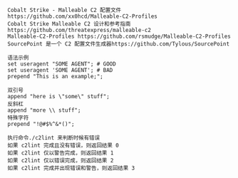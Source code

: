 	Cobalt Strike - Malleable C2 配置文件https://github.com/xx0hcd/Malleable-C2-Profiles
	Cobalt Strike Malleable C2 设计和参考指南https://github.com/threatexpress/malleable-c2
	Malleable-C2-Profiles https://github.com/rsmudge/Malleable-C2-Profiles
	SourcePoint 是一个 C2 配置文件生成器https://github.com/Tylous/SourcePoint

	语法示例
	set useragent "SOME AGENT"; # GOOD
	set useragent 'SOME AGENT'; # BAD
	prepend "This is an example;";

	双引号
	append "here is \"some\" stuff";
	反斜杠
	append "more \\ stuff";
	特殊字符
	prepend "!@#$%^&*()";

	执行命令./c2lint 来判断时候有错误
	如果 c2lint 完成且没有错误，则返回结果 0
	如果 c2lint 仅以警告完成，则返回结果 1
	如果 c2lint 仅以错误完成，则返回结果 2
	如果 c2lint 完成并出现错误和警告，则返回结果 3